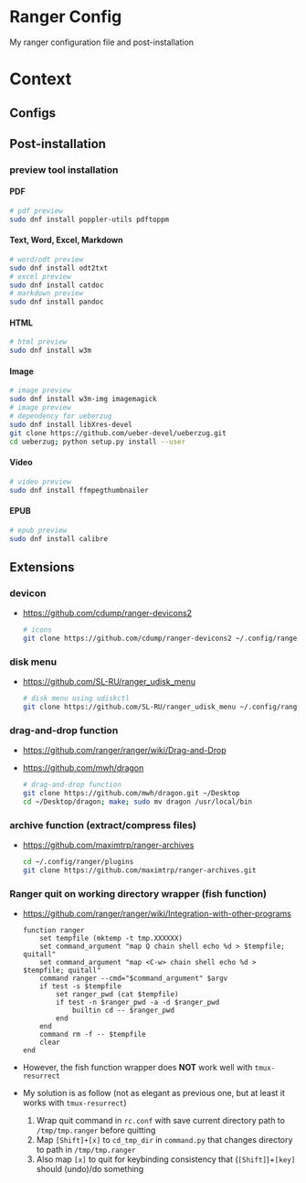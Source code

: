 # Ranger Config
My ranger configuration file and post-installation

# Context

## Configs

## Post-installation

### preview tool installation

#### PDF

```sh
# pdf preview
sudo dnf install poppler-utils pdftoppm
```

#### Text, Word, Excel, Markdown

```sh
# word/odt preview
sudo dnf install odt2txt
# excel preview
sudo dnf install catdoc
# markdown preview
sudo dnf install pandoc
```

#### HTML

```sh
# html preview
sudo dnf install w3m
```

#### Image

```sh
# image preview
sudo dnf install w3m-img imagemagick
# image preview
# dependency for ueberzug
sudo dnf install libXres-devel
git clone https://github.com/ueber-devel/ueberzug.git
cd ueberzug; python setup.py install --user
```

#### Video

```sh
# video preview
sudo dnf install ffmpegthumbnailer
```

#### EPUB

```sh
# epub preview
sudo dnf install calibre
```

## Extensions

### devicon
- https://github.com/cdump/ranger-devicons2

    ```sh
    # icons
    git clone https://github.com/cdump/ranger-devicons2 ~/.config/ranger/plugins/devicons2
    ```

### disk menu
- https://github.com/SL-RU/ranger_udisk_menu

    ```sh
    # disk menu using udiskctl
    git clone https://github.com/SL-RU/ranger_udisk_menu ~/.config/ranger/plugins/ranger_udisk_mnu
    ```

### drag-and-drop function
- https://github.com/ranger/ranger/wiki/Drag-and-Drop
- https://github.com/mwh/dragon

    ```sh
    # drag-and-drop function
    git clone https://github.com/mwh/dragon.git ~/Desktop
    cd ~/Desktop/dragon; make; sudo mv dragon /usr/local/bin
    ```

### archive function (extract/compress files)
- https://github.com/maximtrp/ranger-archives

    ```sh
    cd ~/.config/ranger/plugins
    git clone https://github.com/maximtrp/ranger-archives.git
    ```

### Ranger quit on working directory wrapper (fish function)
- https://github.com/ranger/ranger/wiki/Integration-with-other-programs

    ```fish
    function ranger
        set tempfile (mktemp -t tmp.XXXXXX)
        set command_argument "map Q chain shell echo %d > $tempfile; quitall"
        set command_argument "map <C-w> chain shell echo %d > $tempfile; quitall"
        command ranger --cmd="$command_argument" $argv
        if test -s $tempfile
            set ranger_pwd (cat $tempfile)
            if test -n $ranger_pwd -a -d $ranger_pwd
                builtin cd -- $ranger_pwd
            end
        end
        command rm -f -- $tempfile
        clear
    end
    ```

- However, the fish function wrapper does __NOT__ work well with `tmux-resurrect`
- My solution is as follow (not as elegant as previous one, but at least it works with `tmux-resurrect`)
    1. Wrap quit command in `rc.conf` with save current directory path to `/tmp/tmp.ranger` before quitting
    2. Map `[Shift]+[x]` to `cd_tmp_dir` in `command.py` that changes directory to path in `/tmp/tmp.ranger`
    3. Also map `[x]` to quit for keybinding consistency that (`[Shift]`)+`[key]` should (undo)/do something
